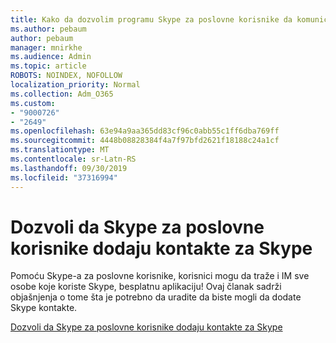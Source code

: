 ```yaml
---
title: Kako da dozvolim programu Skype za poslovne korisnike da komuniciraju sa korisnicima Skype-a
ms.author: pebaum
author: pebaum
manager: mnirkhe
ms.audience: Admin
ms.topic: article
ROBOTS: NOINDEX, NOFOLLOW
localization_priority: Normal
ms.collection: Adm_O365
ms.custom:
- "9000726"
- "2649"
ms.openlocfilehash: 63e94a9aa365dd83cf96c0abb55c1ff6dba769ff
ms.sourcegitcommit: 4448b08828384f4a7f97bfd2621f18188c24a1cf
ms.translationtype: MT
ms.contentlocale: sr-Latn-RS
ms.lasthandoff: 09/30/2019
ms.locfileid: "37316994"
---
```

# <a name="let-skype-for-business-users-add-skype-contacts"></a>Dozvoli da Skype za poslovne korisnike dodaju kontakte za Skype

Pomoću Skype-a za poslovne korisnike, korisnici mogu da traže i IM sve osobe koje koriste Skype, besplatnu aplikaciju! Ovaj članak sadrži objašnjenja o tome šta je potrebno da uradite da biste mogli da dodate Skype kontakte.

[Dozvoli da Skype za poslovne korisnike dodaju kontakte za Skype](https://docs.microsoft.com/skypeforbusiness/set-up-skype-for-business-online/let-skype-for-business-users-add-skype-contacts)